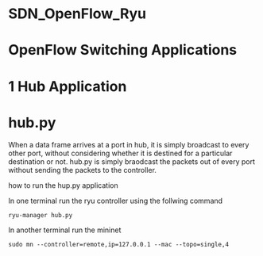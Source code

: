 # SDN_OpenFlow_Ryu


# OpenFlow Switching Applications

# 1 Hub Application

# hub.py

When a data frame arrives at a port in hub, it is simply broadcast to every other port, without considering whether it is destined for a particular destination or not. hub.py is simply braodcast the packets out of every port without sending the packets to the controller.


how to run the hup.py application

In one terminal run the ryu controller using the follwing command

  ```ryu-manager hub.py```
  
In another terminal run the mininet
  
  ```sudo mn --controller=remote,ip=127.0.0.1 --mac --topo=single,4```
  


